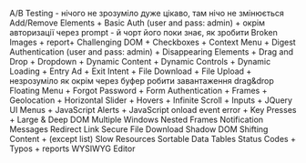 A/B Testing - нічого не зрозуміло дуже цікаво, там нічо не змінюється
Add/Remove Elements +
Basic Auth (user and pass: admin) + окрім авторизації через prompt - й чорт його поки знає, як зробити
Broken Images + report+
Challenging DOM +
Checkboxes +
Context Menu +
Digest Authentication (user and pass: admin) +
Disappearing Elements +
Drag and Drop +
Dropdown +
Dynamic Content +
Dynamic Controls +
Dynamic Loading +
Entry Ad +
Exit Intent +
File Download +
File Upload + незрозуміло як окрім через буфер робити завантаження drag&drop
Floating Menu +
Forgot Password +
Form Authentication +
Frames +
Geolocation +
Horizontal Slider +
Hovers +
Infinite Scroll +
Inputs +
JQuery UI Menus +
JavaScript Alerts +
JavaScript onload event error +
Key Presses +
Large & Deep DOM
Multiple Windows
Nested Frames
Notification Messages
Redirect Link
Secure File Download
Shadow DOM
Shifting Content + (except list)
Slow Resources
Sortable Data Tables
Status Codes +
Typos + reports
WYSIWYG Editor
